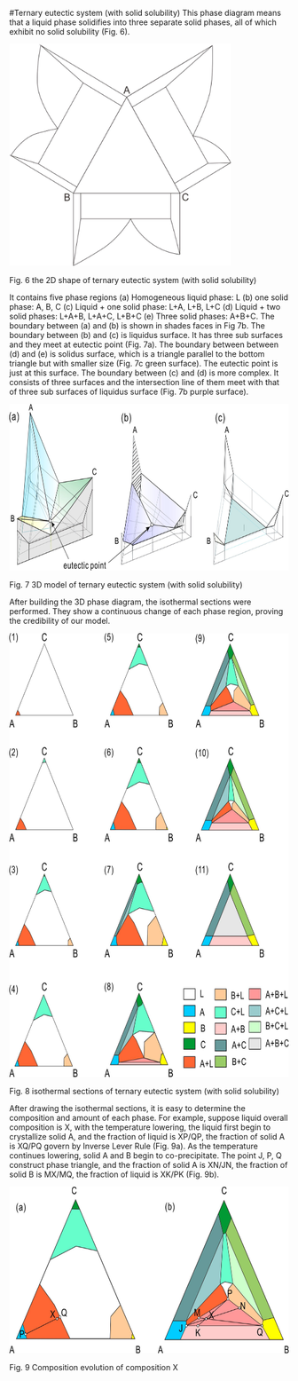 #Ternary eutectic system (with solid solubility)
This phase diagram means that a liquid phase solidifies into three separate solid phases, all of which exhibit no solid solubility (Fig. 6). 

<img src="https://github.com/qiweizh/Qiweizh.github.io/blob/master/img/Fig.%206.jpg?raw=true" width="400" height="400" >

Fig. 6 the 2D shape of ternary eutectic system (with solid solubility)

It contains five phase regions (a) Homogeneous liquid phase: L (b) one solid phase: A, B, C (c) Liquid + one solid phase: L+A, L+B, L+C (d) Liquid + two solid phases: L+A+B, L+A+C, L+B+C (e) Three solid phases: A+B+C. The boundary between (a) and (b) is shown in shades faces in Fig 7b. The boundary between (b) and (c) is liquidus surface. It has three sub surfaces and they meet at eutectic point (Fig. 7a). The boundary between between (d) and (e) is solidus surface, which is a triangle parallel to the bottom triangle but with smaller size (Fig. 7c green surface). The eutectic point is just at this surface. The boundary between (c) and (d) is more complex. It consists of three surfaces and the intersection line of them meet with that of three sub surfaces of liquidus surface (Fig. 7b purple surface).

<img src="https://github.com/qiweizh/Qiweizh.github.io/blob/master/img/Fig.%207.jpg?raw=true" width="700" height="300" >

Fig. 7 3D model of ternary eutectic system (with solid solubility)

After building the 3D phase diagram, the isothermal sections were performed. They show a continuous change of each phase region, proving the credibility of our model.

<img src="https://github.com/qiweizh/Qiweizh.github.io/blob/master/img/Fig.%208.jpg?raw=true" width="700" height="800" >

Fig. 8 isothermal sections of ternary eutectic system (with solid solubility)

After drawing the isothermal sections, it is easy to determine the composition and amount of each phase. For example, suppose liquid overall composition is X, with the temperature lowering, the liquid first begin to crystallize solid A, and the fraction of liquid is XP/QP, the fraction of solid A is XQ/PQ govern by Inverse Lever Rule (Fig. 9a). As the temperature continues lowering, solid A and B begin to co-precipitate. The point J, P, Q construct phase triangle, and the fraction of solid A is XN/JN, the fraction of solid B is MX/MQ, the fraction of liquid is XK/PK (Fig. 9b).

<img src="https://github.com/qiweizh/Qiweizh.github.io/blob/master/img/Fig.%209.jpg?raw=true" width="700" height="300" >

Fig. 9 Composition evolution of composition X